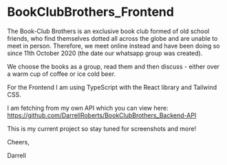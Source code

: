 # BookClubBrothers_Frontend

The Book-Club Brothers is an exclusive book club formed of old school friends, who find themselves dotted all across the globe and are unable to meet in person. Therefore, we meet online instead and have been doing so since 11th October 2020 (the date our whatsapp group was created). 

We choose the books as a group, read them and then discuss - either over a warm cup of coffee or ice cold beer.

For the Frontend I am using TypeScript with the React library and Tailwind CSS.

I am fetching from my own API which you can view here: https://github.com/DarrellRoberts/BookClubBrothers_Backend-API

This is my current project so stay tuned for screenshots and more!

Cheers,

Darrell
